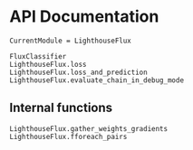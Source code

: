 # API Documentation

```@meta
CurrentModule = LighthouseFlux
```

```@docs
FluxClassifier
LighthouseFlux.loss
LighthouseFlux.loss_and_prediction
LighthouseFlux.evaluate_chain_in_debug_mode
```

## Internal functions

```@docs
LighthouseFlux.gather_weights_gradients
LighthouseFlux.fforeach_pairs
```
